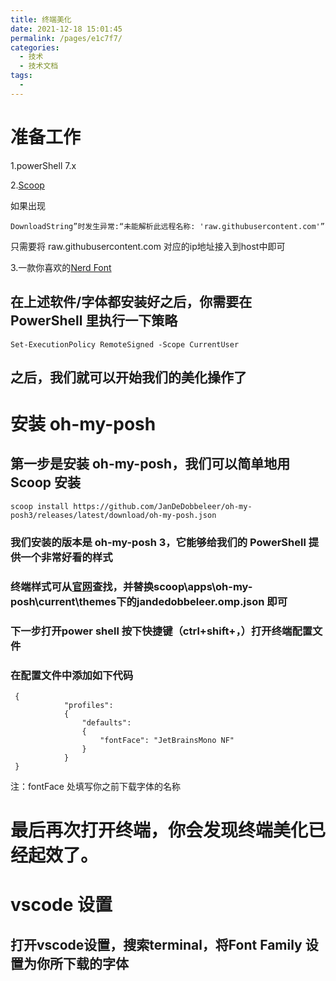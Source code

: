 ```yaml
---
title: 终端美化
date: 2021-12-18 15:01:45
permalink: /pages/e1c7f7/
categories:
  - 技术
  - 技术文档
tags:
  - 
---
```

# 准备工作

1.powerShell 7.x

2.[Scoop](https://scoop.sh/)

如果出现 
```
DownloadString”时发生异常:“未能解析此远程名称: 'raw.githubusercontent.com'”
```

只需要将 raw.githubusercontent.com 对应的ip地址接入到host中即可

3.一款你喜欢的[Nerd Font](https://www.nerdfonts.com/)

## 在上述软件/字体都安装好之后，你需要在 PowerShell 里执行一下策略

```
Set-ExecutionPolicy RemoteSigned -Scope CurrentUser
```

## 之后，我们就可以开始我们的美化操作了

# 安装 oh-my-posh

## 第一步是安装 oh-my-posh，我们可以简单地用 Scoop 安装

```scoop install https://github.com/JanDeDobbeleer/oh-my-posh3/releases/latest/download/oh-my-posh.json```

### 我们安装的版本是 oh-my-posh 3，它能够给我们的 PowerShell 提供一个非常好看的样式

###  终端样式可从[官网](https://ohmyposh.dev/docs/themes)查找，并替换scoop\apps\oh-my-posh\current\themes下的jandedobbeleer.omp.json 即可

### 下一步打开power shell 按下快捷键（ctrl+shift+，）打开终端配置文件

### 在配置文件中添加如下代码

```
 {
            "profiles":
            {
                "defaults":
                {
                    "fontFace": "JetBrainsMono NF"
                }
            }
 }

```

注：fontFace 处填写你之前下载字体的名称


# 最后再次打开终端，你会发现终端美化已经起效了。


# vscode 设置

## 打开vscode设置，搜索terminal，将Font Family 设置为你所下载的字体




